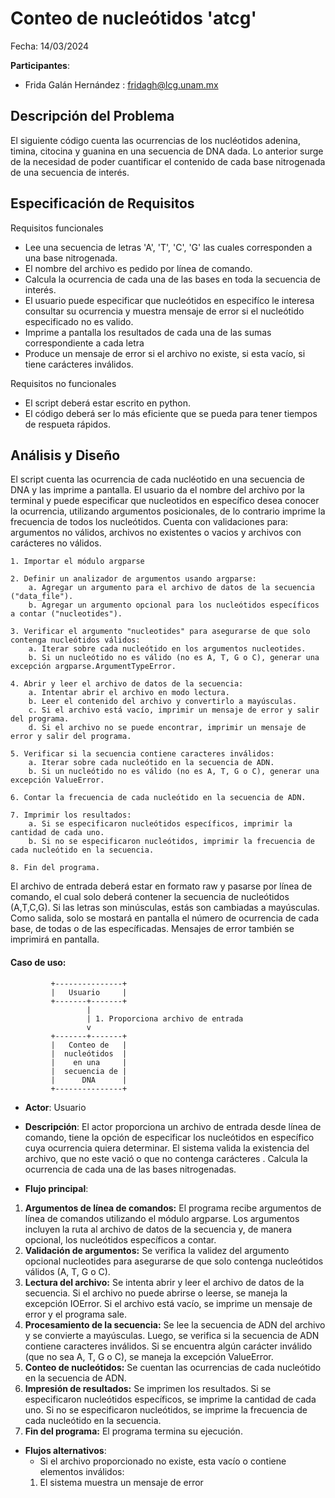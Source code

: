 # Conteo de nucleótidos 'atcg'
Fecha: 14/03/2024

**Participantes**:

- Frida Galán Hernández : fridagh@lcg.unam.mx

## Descripción del Problema

El siguiente código cuenta las ocurrencias de los nucléotidos adenina, timina, citocina y guanina en una secuencia de DNA dada. Lo anterior surge de la necesidad de poder cuantificar el contenido de cada base nitrogenada de una secuencia de interés.


## Especificación de Requisitos

Requisitos funcionales

- Lee una secuencia de letras 'A', 'T', 'C', 'G' las cuales corresponden a una base nitrogenada.
- El nombre del archivo es pedido por línea de comando.
- Calcula la ocurrencia de cada una de las bases en toda la secuencia de interés.
- El usuario puede especificar que nucleótidos en especifíco le interesa consultar su ocurrencia y muestra mensaje de error si el nucleótido especificado no es valido.
- Imprime a pantalla los resultados de cada una de las sumas correspondiente a cada letra
- Produce un mensaje de error si el archivo no existe, si esta vacío, si tiene carácteres inválidos. 


Requisitos no funcionales

- El script deberá estar escrito en python.
- El código deberá ser lo más eficiente que se pueda para tener tiempos de respueta rápidos.


## Análisis y Diseño

El script cuenta las ocurrencia de cada nucléotido en una secuencia de DNA y las imprime a pantalla. El usuario da el nombre del archivo por la terminal y puede especificar que nucleotidos en específico desea conocer la ocurrencia, utilizando argumentos posicionales, de lo contrario imprime la frecuencia de todos los nucleótidos. Cuenta con validaciones para: argumentos no válidos, archivos no existentes o vacios y archivos con carácteres no válidos. 


```
1. Importar el módulo argparse

2. Definir un analizador de argumentos usando argparse:
    a. Agregar un argumento para el archivo de datos de la secuencia ("data_file").
    b. Agregar un argumento opcional para los nucleótidos específicos a contar ("nucleotides").

3. Verificar el argumento "nucleotides" para asegurarse de que solo contenga nucleótidos válidos:
    a. Iterar sobre cada nucleótido en los argumentos nucleotides.
    b. Si un nucleótido no es válido (no es A, T, G o C), generar una excepción argparse.ArgumentTypeError.

4. Abrir y leer el archivo de datos de la secuencia:
    a. Intentar abrir el archivo en modo lectura.
    b. Leer el contenido del archivo y convertirlo a mayúsculas.
    c. Si el archivo está vacío, imprimir un mensaje de error y salir del programa.
    d. Si el archivo no se puede encontrar, imprimir un mensaje de error y salir del programa.

5. Verificar si la secuencia contiene caracteres inválidos:
    a. Iterar sobre cada nucleótido en la secuencia de ADN.
    b. Si un nucleótido no es válido (no es A, T, G o C), generar una excepción ValueError.

6. Contar la frecuencia de cada nucleótido en la secuencia de ADN.

7. Imprimir los resultados:
    a. Si se especificaron nucleótidos específicos, imprimir la cantidad de cada uno.
    b. Si no se especificaron nucleótidos, imprimir la frecuencia de cada nucleótido en la secuencia.

8. Fin del programa.

```

El archivo de entrada deberá estar en formato raw y pasarse por línea de comando, el cual solo deberá contener la secuencia de nucleótidos (A,T,C,G). Si las letras son minúsculas, estás son cambiadas a mayúsculas. 
Como salida, solo se mostará en pantalla el número de ocurrencia de cada base, de todas o de las específicadas. Mensajes de error también se imprimirá en pantalla.


#### Caso de uso: 

```
         +---------------+
         |   Usuario     |
         +-------+-------+
                 |
                 | 1. Proporciona archivo de entrada
                 v
         +-------+-------+
         |   Conteo de   |
         |  nucleótidos  |
         |    en una     |
         |  secuencia de |
         |      DNA      |
         +---------------+
```

- **Actor**: Usuario
- **Descripción**: El actor proporciona un archivo de entrada desde línea de comando, tiene la opción de especificar los nucleótidos en específico cuya ocurrencia quiera determinar. El sistema valida la existencia del archivo, que no este vació o que no contenga carácteres . Calcula la ocurrencia de cada una de las bases nitrogenadas.
  
- **Flujo principal**:
1) **Argumentos de línea de comandos:** El programa recibe argumentos de línea de comandos utilizando el módulo argparse. Los argumentos incluyen la ruta al archivo de datos de la secuencia y, de manera opcional, los nucleótidos específicos a contar.
2) **Validación de argumentos:** Se verifica la validez del argumento opcional nucleotides para asegurarse de que solo contenga nucleótidos válidos (A, T, G o C).
3) **Lectura del archivo:** Se intenta abrir y leer el archivo de datos de la secuencia. Si el archivo no puede abrirse o leerse, se maneja la excepción IOError. Si el archivo está vacío, se imprime un mensaje de error y el programa sale.
4) **Procesamiento de la secuencia:** Se lee la secuencia de ADN del archivo y se convierte a mayúsculas. Luego, se verifica si la secuencia de ADN contiene caracteres inválidos. Si se encuentra algún carácter inválido (que no sea A, T, G o C), se maneja la excepción ValueError.
5) **Conteo de nucleótidos:** Se cuentan las ocurrencias de cada nucleótido en la secuencia de ADN.
6) **Impresión de resultados:** Se imprimen los resultados. Si se especificaron nucleótidos específicos, se imprime la cantidad de cada uno. Si no se especificaron nucleótidos, se imprime la frecuencia de cada nucleótido en la secuencia.
7) **Fin del programa:** El programa termina su ejecución.

	
- **Flujos alternativos**:
	 - Si el archivo proporcionado no existe, esta vacío o contiene elementos inválidos:
    1) El sistema muestra un mensaje de error 
